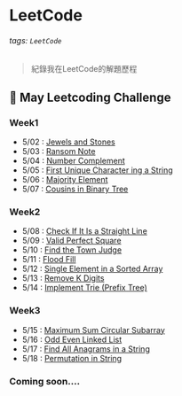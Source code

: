 # LeetCode

###### tags: `LeetCode`

> 紀錄我在LeetCode的解題歷程

## :memo: May Leetcoding Challenge

### Week1
- 5/02 : [Jewels and Stones](https://github.com/fourfire11/LeetCode/blob/master/May%20LeetCoding%20Challenge/Jewels%20and%20Stones.md)
- 5/03 : [Ransom Note](https://github.com/fourfire11/LeetCode/blob/master/May%20LeetCoding%20Challenge/Ransom%20Note.md)
- 5/04 : [Number Complement](https://github.com/fourfire11/LeetCode/blob/master/May%20LeetCoding%20Challenge/Number%20Complement.md)
- 5/05 : [First Unique Character ing a String](https://github.com/fourfire11/LeetCode/blob/master/May%20LeetCoding%20Challenge/First%20Unique%20Character%20in%20a%20String.md)
- 5/06 : [Majority Element](https://github.com/fourfire11/LeetCode/blob/master/May%20LeetCoding%20Challenge/Majority%20Element.md)
- 5/07 : [Cousins in Binary Tree](https://github.com/fourfire11/LeetCode/blob/master/May%20LeetCoding%20Challenge/Cousins%20in%20Binary%20Tree.md)

### Week2
- 5/08 : [Check If It Is a Straight Line](https://github.com/fourfire11/LeetCode/blob/master/May%20LeetCoding%20Challenge/Check%20If%20It%20Is%20a%20Straight%20Line.md)
- 5/09 : [Valid Perfect Square](https://github.com/fourfire11/LeetCode/blob/master/May%20LeetCoding%20Challenge/Valid%20Perfect%20Square.md)
- 5/10 : [Find the Town Judge
](https://github.com/fourfire11/LeetCode/blob/master/May%20LeetCoding%20Challenge/Find%20the%20Town%20Judge.md)
- 5/11 : [Flood Fill](https://github.com/fourfire11/LeetCode/blob/master/May%20LeetCoding%20Challenge/Flood%20Fill.md)
- 5/12 : [Single Element in a Sorted Array](https://github.com/fourfire11/LeetCode/blob/master/May%20LeetCoding%20Challenge/Single%20Element%20in%20a%20Sorted%20Array.md) 
- 5/13 : [Remove K Digits](https://github.com/fourfire11/LeetCode/blob/master/May%20LeetCoding%20Challenge/Remove%20K%20Digits.md)
- 5/14 : [Implement Trie (Prefix Tree)](https://github.com/fourfire11/LeetCode/blob/master/May%20LeetCoding%20Challenge/Implement%20Trie%20(Prefix%20Tree).md)

### Week3
- 5/15 : [Maximum Sum Circular Subarray](https://github.com/fourfire11/LeetCode/blob/master/May%20LeetCoding%20Challenge/Maximum%20Sum%20Circular%20Subarray.md)
- 5/16 : [Odd Even Linked List](https://github.com/fourfire11/LeetCode/blob/master/May%20LeetCoding%20Challenge/Odd%20Even%20Linked%20List.md)
- 5/17 : [Find All Anagrams in a String](https://github.com/fourfire11/LeetCode/blob/master/May%20LeetCoding%20Challenge/Find%20All%20Anagrams%20in%20a%20String)
- 5/18 : [Permutation in String](https://github.com/fourfire11/LeetCode/blob/master/May%20LeetCoding%20Challenge/Permutation%20in%20String.md)
### Coming soon....




